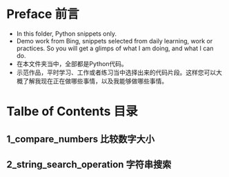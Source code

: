 # Preface 前言
 - In this folder, Python snippets only.
 - Demo work from Bing, snippets selected from daily learning, work or practices. So you will get a glimps of what I am doing, and what I can do.
 - 在本文件夹当中，全部都是Python代码。
 - 示范作品，平时学习、工作或者练习当中选择出来的代码片段。这样您可以大概了解我现在正在做哪些事情，以及我能够做哪些事情。

# Talbe of Contents 目录
## 1_compare_numbers 比较数字大小
## 2_string_search_operation 字符串搜索
